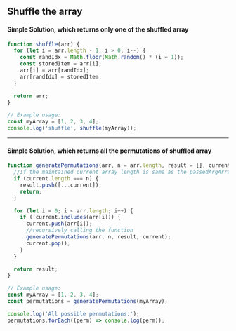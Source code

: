 ## Shuffle the array

#### Simple Solution, which returns only one of the shuffled array

```js
function shuffle(arr) {
  for (let i = arr.length - 1; i > 0; i--) {
    const randIdx = Math.floor(Math.random() * (i + 1));
    const storedItem = arr[i];
    arr[i] = arr[randIdx];
    arr[randIdx] = storedItem;
  }

  return arr;
}

// Example usage:
const myArray = [1, 2, 3, 4];
console.log('shuffle', shuffle(myArray));
```

---

#### Simple Solution, which returns all the permutations of shuffled array

```js
function generatePermutations(arr, n = arr.length, result = [], current = []) {
  //if the maintained current array length is same as the passedArgArray length then store it into resultArray (ex: result.push([...current]))
  if (current.length === n) {
    result.push([...current]);
    return;
  }

  for (let i = 0; i < arr.length; i++) {
    if (!current.includes(arr[i])) {
      current.push(arr[i]);
      //recursively calling the function
      generatePermutations(arr, n, result, current);
      current.pop();
    }
  }

  return result;
}

// Example usage:
const myArray = [1, 2, 3, 4];
const permutations = generatePermutations(myArray);

console.log('All possible permutations:');
permutations.forEach((perm) => console.log(perm));
```
